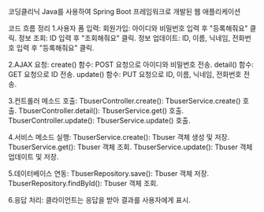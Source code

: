 코딩클리닉
Java를 사용하여 Spring Boot 프레임워크로 개발된 웹 애플리케이션
<br>

코드 흐름 정리
1.사용자 폼 입력:
회원가입: 아이디와 비밀번호 입력 후 "등록해줘요" 클릭.
정보 조회: ID 입력 후 "조회해줘요" 클릭.
정보 업데이트: ID, 이름, 닉네임, 전화번호 입력 후 "등록해줘요" 클릭.

2.AJAX 요청:
create() 함수: POST 요청으로 아이디와 비밀번호 전송.
detail() 함수: GET 요청으로 ID 전송.
update() 함수: PUT 요청으로 ID, 이름, 닉네임, 전화번호 전송.

3.컨트롤러 메소드 호출:
TbuserController.create(): TbuserService.create() 호출.
TbuserController.detail(): TbuserService.get() 호출.
TbuserController.update(): TbuserService.update() 호출.

4.서비스 메소드 실행:
TbuserService.create(): Tbuser 객체 생성 및 저장.
TbuserService.get(): Tbuser 객체 조회.
TbuserService.update(): Tbuser 객체 업데이트 및 저장.

5.데이터베이스 연동:
TbuserRepository.save(): Tbuser 객체 저장.
TbuserRepository.findById(): Tbuser 객체 조회.

6.응답 처리:
클라이언트는 응답을 받아 결과를 사용자에게 표시.
